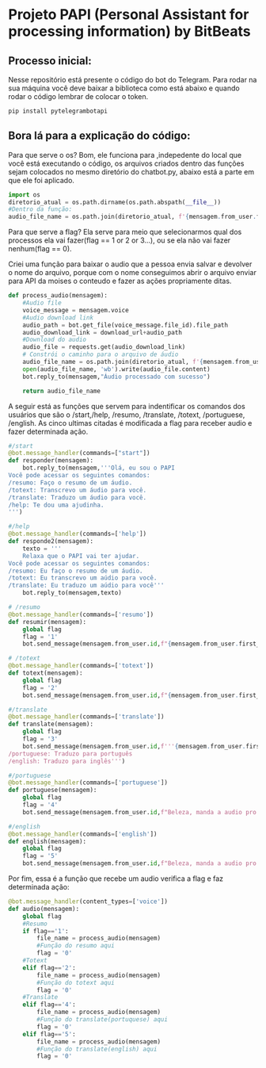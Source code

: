 # Projeto PAPI (Personal Assistant for processing information) by BitBeats

## Processo inicial:

Nesse repositório está presente o código do bot do Telegram. Para rodar na sua máquina você deve baixar a biblioteca como está abaixo e quando rodar o código lembrar de colocar o token.

```bash
pip install pytelegrambotapi

```
## Bora lá para a explicação do código:
Para que serve o os? Bom, ele funciona para ,indepedente do local que você está executando o código, os arquivos criados dentro das funções sejam colocados no mesmo diretório do chatbot.py, abaixo está a parte em que ele foi aplicado.
```python
import os
diretorio_atual = os.path.dirname(os.path.abspath(__file__))
#Dentro da função:
audio_file_name = os.path.join(diretorio_atual, f'{mensagem.from_user.first_name}_audio_{mensagem.id}.ogg')
```
Para que serve a flag? Ela serve para meio que selecionarmos qual dos processos ela vai fazer(flag == 1 or 2 or 3...), ou se ela não vai fazer nenhum(flag == 0).


Criei uma função para baixar o audio que a pessoa envia salvar e devolver o nome do arquivo, porque com o nome conseguimos abrir o arquivo enviar para API da moises o conteudo e fazer as ações propriamente ditas.
```python
def process_audio(mensagem):
    #Audio file
    voice_message = mensagem.voice
    #Audio download link
    audio_path = bot.get_file(voice_message.file_id).file_path
    audio_download_link = download_url+audio_path
    #Download do audio
    audio_file = requests.get(audio_download_link)
    # Constrói o caminho para o arquivo de áudio
    audio_file_name = os.path.join(diretorio_atual, f'{mensagem.from_user.first_name}_audio_{mensagem.id}.ogg')
    open(audio_file_name, 'wb').write(audio_file.content)
    bot.reply_to(mensagem,"Áudio processado com sucesso")

    return audio_file_name
```
A seguir está as funções que servem para indentificar os comandos dos usuários que são o /start,/help, /resumo, /translate, /totext, /portuguese, /english. As cinco ultimas citadas é modificada a flag para receber audio e fazer determinada ação.  

```python
#/start
@bot.message_handler(commands=["start"])
def responder(mensagem):
    bot.reply_to(mensagem,'''Olá, eu sou o PAPI
Você pode acessar os seguintes comandos:
/resumo: Faço o resumo de um áudio.
/totext: Transcrevo um áudio para você.
/translate: Traduzo um áudio para você.
/help: Te dou uma ajudinha.
''')

#/help       
@bot.message_handler(commands=['help'])
def responde2(mensagem):
    texto = '''
    Relaxa que o PAPI vai ter ajudar.
Você pode acessar os seguintes comandos:
/resumo: Eu faço o resumo de um áudio.
/totext: Eu transcrevo um aúdio para você.
/translate: Eu traduzo um aúdio para você'''
    bot.reply_to(mensagem,texto)

# /resumo
@bot.message_handler(commands=['resumo'])
def resumir(mensagem):
    global flag 
    flag = '1'
    bot.send_message(mensagem.from_user.id,f"{mensagem.from_user.first_name}, manda o audio pro PAPI aqui, que eu faço um resumão pra você")

# /totext
@bot.message_handler(commands=['totext'])
def totext(mensagem):
    global flag
    flag = '2'
    bot.send_message(mensagem.from_user.id,f"{mensagem.from_user.first_name}, manda a audio pro PAPI aqui, que eu transcrevo para você")

#/translate
@bot.message_handler(commands=['translate'])
def translate(mensagem):
    global flag
    flag = '3'
    bot.send_message(mensagem.from_user.id,f'''{mensagem.from_user.first_name},Selecione uma lingua:
/portuguese: Traduzo para português
/english: Traduzo para inglês''')

#/portuguese
@bot.message_handler(commands=['portuguese'])
def portuguese(mensagem):
    global flag
    flag = '4'
    bot.send_message(mensagem.from_user.id,f"Beleza, manda a audio pro PAPI aqui, que eu traduzo para você")

#/english
@bot.message_handler(commands=['english'])
def english(mensagem):
    global flag
    flag = '5'
    bot.send_message(mensagem.from_user.id,f"Beleza, manda a audio pro PAPI aqui, que eu traduzo para você")

``` 
Por fim, essa é a função que recebe um audio verifica a flag e faz determinada ação:
```python
@bot.message_handler(content_types=['voice'])
def audio(mensagem):
    global flag
    #Resumo
    if flag=='1':
        file_name = process_audio(mensagem)
        #Função do resumo aqui
        flag = '0'
    #Totext
    elif flag=='2':
        file_name = process_audio(mensagem)
        #Função do totext aqui
        flag = '0'
    #Translate
    elif flag=='4':
        file_name = process_audio(mensagem)
        #Função do translate(portuquese) aqui
        flag = '0'    
    elif flag=='5':
        file_name = process_audio(mensagem)
        #Função do translate(english) aqui
        flag = '0'
```

